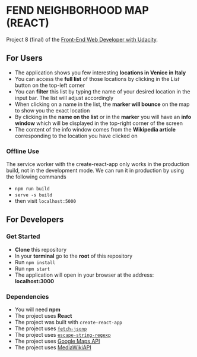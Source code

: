 # FEND NEIGHBORHOOD MAP (REACT)

Project 8 (final) of the [Front-End Web Developer with Udacity](https://eu.udacity.com/course/front-end-web-developer-nanodegree--nd001).

## For Users

- The application shows you few interesting **locations in Venice in Italy**
- You can access the **full list** of those locations by clicking in the _List_ button on the top-left corner
- You can **filter** this list by typing the name of your desired location in the input bar. The list will adjust accordingly
- When clicking on a name in the list, the **marker will bounce** on the map to show you the exact location
- By clicking in the **name on the list** or in the **marker** you will have an **info window** which will be displayed in the top-right corner of the screen
- The content of the info window comes from the **Wikipedia article** corresponding to the location you have clicked on

### Offline Use
The service worker with the create-react-app only works in the production build, not in the development mode. We can run it in production by using the following commands
- `npm run build`
- `serve -s build`
- then visit `localhost:5000`

## For Developers

### Get Started

- **Clone** this repository
- In your **terminal** go to the **root** of this repository
- Run `npm install`
- Run `npm start`
- The application will open in your browser at the address: **localhost:3000**

### Dependencies

- You will need **npm**
- The project uses **React**
- The project was built with `create-react-app`
- The project uses [`fetch-jsonp`](https://www.npmjs.com/package/fetch-jsonp)
- The project uses [`escape-string-regexp`](https://github.com/sindresorhus/escape-string-regexp)
- The project uses [Google Maps API](https://developers.google.com/maps/documentation/)
- The project uses [MediaWikiAPI](https://www.mediawiki.org/wiki/API:Main_page)
